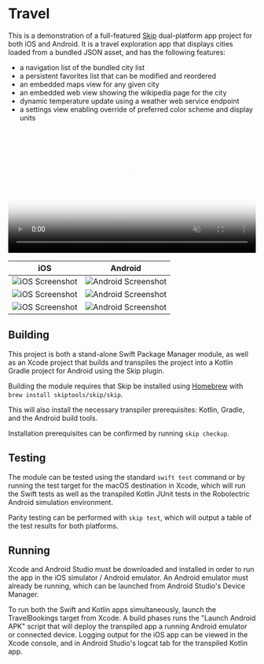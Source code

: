 # Travel

This is a demonstration of a full-featured
[Skip](https://skip.tools) dual-platform app project
for both iOS and Android. It is a travel exploration app
that displays cities loaded from a bundled JSON asset,
and has the following features:

  - a navigation list of the bundled city list
  - a persistent favorites list that can be modified and reordered
  - an embedded maps view for any given city
  - an embedded web view showing the wikipedia page for the city
  - dynamic temperature update using a weather web service endpoint
  - a settings view enabling override of preferred color scheme and display units
  
<video autoplay muted loop playsinline controlslist="nodownload" style="background: transparent; width: 100%;" poster="https://www.skip.tools/assets/video/skip-splash-poster.png">
    <source src="https://www.skip.tools/assets/video/skip-splash.mov" type="video/webm">
    Your browser does not support the video tag.
</video>


  iOS |  Android
:----:|:--------:
![iOS Screenshot](https://assets.skip.tools/skipapp-bookings/city-list-iphone.png) | ![Android Screenshot](https://assets.skip.tools/skipapp-bookings/city-list-android.png)
![iOS Screenshot](https://assets.skip.tools/skipapp-bookings/city-view-iphone.png) | ![Android Screenshot](https://assets.skip.tools/skipapp-bookings/city-view-android.png)
![iOS Screenshot](https://assets.skip.tools/skipapp-bookings/city-settings-iphone.png) | ![Android Screenshot](https://assets.skip.tools/skipapp-bookings/city-settings-android.png)

## Building

This project is both a stand-alone Swift Package Manager module,
as well as an Xcode project that builds and transpiles the project
into a Kotlin Gradle project for Android using the Skip plugin.

Building the module requires that Skip be installed using
[Homebrew](https://brew.sh) with `brew install skiptools/skip/skip`.

This will also install the necessary transpiler prerequisites:
Kotlin, Gradle, and the Android build tools.

Installation prerequisites can be confirmed by running `skip checkup`.

## Testing

The module can be tested using the standard `swift test` command
or by running the test target for the macOS destination in Xcode,
which will run the Swift tests as well as the transpiled
Kotlin JUnit tests in the Robolectric Android simulation environment.

Parity testing can be performed with `skip test`,
which will output a table of the test results for both platforms.

## Running

Xcode and Android Studio must be downloaded and installed in order to
run the app in the iOS simulator / Android emulator.
An Android emulator must already be running, which can be launched from 
Android Studio's Device Manager.

To run both the Swift and Kotlin apps simultaneously, 
launch the TravelBookings target from Xcode.
A build phases runs the "Launch Android APK" script that
will deploy the transpiled app a running Android emulator or connected device.
Logging output for the iOS app can be viewed in the Xcode console, and in
Android Studio's logcat tab for the transpiled Kotlin app.

